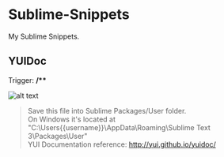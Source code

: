 # Sublime-Snippets
My Sublime Snippets.

## YUIDoc
Trigger: <b>/**</b>

![alt text](http://www.lnfnunes.com.br/img/sublime-snippet-yuidoc.gif "YUIDoc Snippet Preview")

>Save this file into Sublime Packages/User folder.
<br />On Windows it's located at "C:\Users{{username}}\AppData\Roaming\Sublime Text 3\Packages\User"
<br />YUI Documentation reference: http://yui.github.io/yuidoc/
